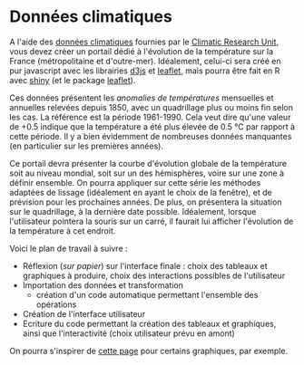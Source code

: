# Données climatiques

A l'aide des [données climatiques](http://www.cru.uea.ac.uk/data/) fournies par le [Climatic Research Unit](http://www.cru.uea.ac.uk/), vous devez créer un portail dédié à l'évolution de la température sur la France (métropolitaine et d'outre-mer). Idéalement, celui-ci sera créé en pur javascript avec les librairies [d3js](https://d3js.org/) et [leaflet](https://leafletjs.com/), mais pourra être fait en R avec [shiny](https://shiny.rstudio.com/) (et le package [leaflet](https://rstudio.github.io/leaflet/)).

Ces données présentent les *anomalies de températures* mensuelles et annuelles relevées depuis 1850, avec un quadrillage plus ou moins fin selon les cas. La référence est la période 1961-1990. Cela veut dire qu'une valeur de +0.5 indique que la température a été plus élevée de 0.5 °C par rapport à cette période. Il y a bien évidemment de nombreuses données manquantes (en particulier sur les premières années).

Ce portail devra présenter la courbe d'évolution globale de la température soit au niveau mondial, soit sur un des hémisphères, voire sur une zone à définir ensemble. On pourra appliquer sur cette série les méthodes adaptées de lissage (idéalement en ayant le choix de la fenêtre), et de prévision pour les prochaines années. De plus, on présentera la situation sur le quadrillage, à la dernière date possible. Idéalement, lorsque l'utilisateur pointera la souris sur un carré, il faurait lui afficher l'évolution de la température à cet endroit.

Voici le plan de travail à suivre :

- Réflexion (*sur papier*) sur l'interface finale : choix des tableaux et graphiques à produire, choix des interactions possibles de l'utilisateur
- Importation des données et transformation 
    - création d'un code automatique permettant l'ensemble des opérations
- Création de l'interface utilisateur
- Ecriture du code permettant la création des tableaux et graphiques, ainsi que l'interactivité (choix utilisateur prévu en amont)

On pourra s'inspirer de [cette page](http://www.columbia.edu/~mhs119/Temperature/) pour certains graphiques, par exemple.

